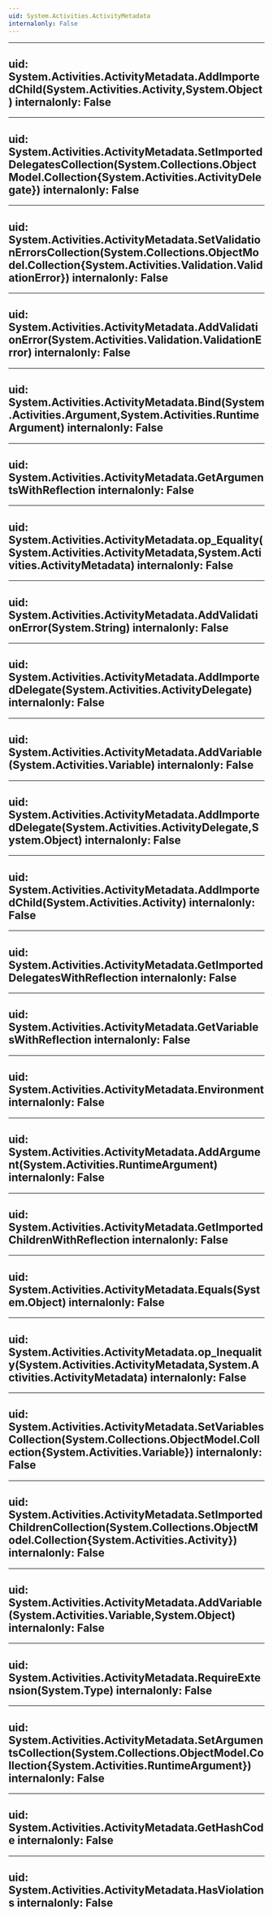 ```yaml
---
uid: System.Activities.ActivityMetadata
internalonly: False
---
```


---
uid: System.Activities.ActivityMetadata.AddImportedChild(System.Activities.Activity,System.Object)
internalonly: False
---

---
uid: System.Activities.ActivityMetadata.SetImportedDelegatesCollection(System.Collections.ObjectModel.Collection{System.Activities.ActivityDelegate})
internalonly: False
---

---
uid: System.Activities.ActivityMetadata.SetValidationErrorsCollection(System.Collections.ObjectModel.Collection{System.Activities.Validation.ValidationError})
internalonly: False
---

---
uid: System.Activities.ActivityMetadata.AddValidationError(System.Activities.Validation.ValidationError)
internalonly: False
---

---
uid: System.Activities.ActivityMetadata.Bind(System.Activities.Argument,System.Activities.RuntimeArgument)
internalonly: False
---

---
uid: System.Activities.ActivityMetadata.GetArgumentsWithReflection
internalonly: False
---

---
uid: System.Activities.ActivityMetadata.op_Equality(System.Activities.ActivityMetadata,System.Activities.ActivityMetadata)
internalonly: False
---

---
uid: System.Activities.ActivityMetadata.AddValidationError(System.String)
internalonly: False
---

---
uid: System.Activities.ActivityMetadata.AddImportedDelegate(System.Activities.ActivityDelegate)
internalonly: False
---

---
uid: System.Activities.ActivityMetadata.AddVariable(System.Activities.Variable)
internalonly: False
---

---
uid: System.Activities.ActivityMetadata.AddImportedDelegate(System.Activities.ActivityDelegate,System.Object)
internalonly: False
---

---
uid: System.Activities.ActivityMetadata.AddImportedChild(System.Activities.Activity)
internalonly: False
---

---
uid: System.Activities.ActivityMetadata.GetImportedDelegatesWithReflection
internalonly: False
---

---
uid: System.Activities.ActivityMetadata.GetVariablesWithReflection
internalonly: False
---

---
uid: System.Activities.ActivityMetadata.Environment
internalonly: False
---

---
uid: System.Activities.ActivityMetadata.AddArgument(System.Activities.RuntimeArgument)
internalonly: False
---

---
uid: System.Activities.ActivityMetadata.GetImportedChildrenWithReflection
internalonly: False
---

---
uid: System.Activities.ActivityMetadata.Equals(System.Object)
internalonly: False
---

---
uid: System.Activities.ActivityMetadata.op_Inequality(System.Activities.ActivityMetadata,System.Activities.ActivityMetadata)
internalonly: False
---

---
uid: System.Activities.ActivityMetadata.SetVariablesCollection(System.Collections.ObjectModel.Collection{System.Activities.Variable})
internalonly: False
---

---
uid: System.Activities.ActivityMetadata.SetImportedChildrenCollection(System.Collections.ObjectModel.Collection{System.Activities.Activity})
internalonly: False
---

---
uid: System.Activities.ActivityMetadata.AddVariable(System.Activities.Variable,System.Object)
internalonly: False
---

---
uid: System.Activities.ActivityMetadata.RequireExtension(System.Type)
internalonly: False
---

---
uid: System.Activities.ActivityMetadata.SetArgumentsCollection(System.Collections.ObjectModel.Collection{System.Activities.RuntimeArgument})
internalonly: False
---

---
uid: System.Activities.ActivityMetadata.GetHashCode
internalonly: False
---

---
uid: System.Activities.ActivityMetadata.HasViolations
internalonly: False
---
